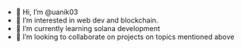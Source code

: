 - 👋 Hi, I’m @uanik03
- 👀 I’m interested in web dev and blockchain.
- :book: I’m currently learning solana development
- :handshake: I’m looking to collaborate on projects on topics mentioned above

<!---
uanik03/uanik03 is a ✨ special ✨ repository because its `README.md` (this file) appears on your GitHub profile.
- 📫 How to reach me ...
- 😄 Pronouns: ...
- ⚡ Fun fact: ...
You can click the Preview link to take a look at your changes.
--->
